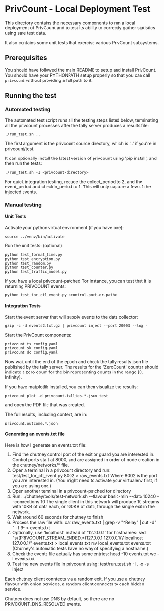 # PrivCount - Local Deployment Test

This directory contains the necessary components to run a local deployment of PrivCount and to test
its ability to correctly gather statistics using safe test data.

It also contains some unit tests that exercise various PrivCount subsystems.

## Prerequisites

You should have followed the main README to setup and install PrivCount. You should have your
PYTHONPATH setup properly so that you can call `privcount` without providing a full path to it.

## Running the test

### Automated testing

The automated test script runs all the testing steps listed below, terminating all the privcount processes after the tally server produces a results file:

    ./run_test.sh ..

The first argument is the privcount source directory, which is '..' if you're in privcount/test.

It can optionally install the latest version of privcount using 'pip install', and then run the tests:

    ./run_test.sh -I <privcount-directory>

For quick integration testing, reduce the collect_period to 2, and the event_period and checkin_period to 1. This will only capture a few of the injected events.

### Manual testing

#### Unit Tests

Activate your python virtual environment (if you have one):

    source ../venv/bin/activate

Run the unit tests: (optional)

    python test_format_time.py
    python test_encryption.py
    python test_random.py
    python test_counter.py
    python test_traffic_model.py

If you have a local privcount-patched Tor instance, you can test that it is returning PRIVCOUNT events:

    python test_tor_ctl_event.py <control-port-or-path>

#### Integration Tests

Start the event server that will supply events to the data collector:

    gzip -c -d events2.txt.gz | privcount inject --port 20003 --log -

Start the PrivCount components:

    privcount ts config.yaml
    privcount sk config.yaml
    privcount dc config.yaml

Now wait until the end of the epoch and check the tally results json file published by the
tally server. The results for the 'ZeroCount' counter should indicate a zero count for the
bin representing counts in the range [0, Infinity).

If you have matplotlib installed, you can then visualize the results:

    privcount plot -d privcount.tallies.*.json test

and open the PDF file that was created.

The full results, including context, are in:

    privcount.outcome.*.json

#### Generating an events.txt file

Here is how I generate an events.txt file:

1. Find the chutney control port of the exit or guard you are interested in.
   Control ports start at 8000, and are assigned in order of node creation
   in the chutney/networks/* file.
2. Open a terminal in a privcount directory and run:
    test/test_tor_ctl_event.py 8002 > raw_events.txt
   Where 8002 is the port you are interested in.
   (You might need to activate your virtualenv first, if you are using one.)
3. Open another terminal in a privcount-patched tor directory
4. Run:
    ../chutney/tools/test-network.sh --flavour basic-min --data 10240 --connections 10
   The single client in this network will produce 10 streams with 10KB of data
   each, or 100KB of data, through the single exit in the network.
5. Wait around 60 seconds for chutney to finish
6. Process the raw file with:
    cat raw_events.txt | grep -v "^Relay" | cut -d" " -f 9- > events.txt
7. Optionally, use 'localhost' instead of '127.0.0.1' for hostnames:
    sed "s/\(PRIVCOUNT_STREAM_ENDED.*\)127.0.0.1 127.0.0.1/\1localhost 127.0.0.1/" events.txt > local_events.txt
     mv local_events.txt events.txt
   (Chutney's automatic tests have no way of specifying a hostname.)
8. Check the events file actually has some entries:
    head -10 events.txt
    wc -l events.txt
8. Test the new events file in privcount using:
    test/run_test.sh -I . -x -s inject

Each chutney client conntects via a random exit. If you use a chutney flavour
with onion services, a random client connects to each hidden service.

Chutney does not use DNS by default, so there are no PRIVCOUNT_DNS_RESOLVED
events.
